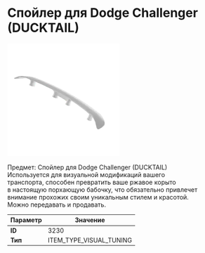 # Спойлер для Dodge Challenger (DUCKTAIL)

![Item Image](../img/3230.webp?raw=true)

Предмет: Спойлер для Dodge Challenger (DUCKTAIL)<br>Используется для визуальной модификаций вашего<br>транспорта, способен превратить ваше ржавое корыто<br>в настоящую порхающую бабочку, что обязательно привлечет<br>внимание прохожих своим уникальным стилем и красотой.<br>Можно передавать и продавать.


| Параметр | Значение |
|----------|----------|
| **ID** | 3230 |
| **Тип** | ITEM_TYPE_VISUAL_TUNING |

